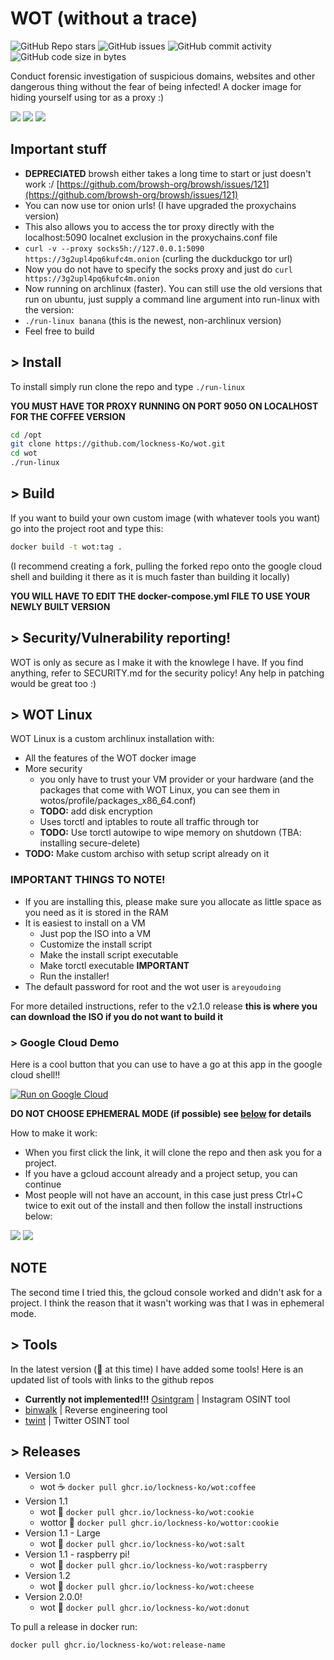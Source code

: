 # WOT (without a trace) 

![GitHub Repo stars](https://img.shields.io/github/stars/lockness-Ko/wot#8e0ac7)
![GitHub issues](https://img.shields.io/github/issues/lockness-Ko/wot?color=%238b20e3)
![GitHub commit activity](https://img.shields.io/github/commit-activity/w/lockness-Ko/wot?color=%238e0ac7)
![GitHub code size in bytes](https://img.shields.io/github/languages/code-size/lockness-Ko/wot?color=%238b20e3)

Conduct forensic investigation of suspicious domains, websites and other dangerous thing without the fear of being infected! A docker image for hiding yourself using tor as a proxy :)

![](images/bashrc.png)
![](images/bashrc2.png)
![](images/mobile.png)



## Important stuff
 - **DEPRECIATED** browsh either takes a long time to start or just doesn't work :/ [https://github.com/browsh-org/browsh/issues/121](https://github.com/browsh-org/browsh/issues/121)
 - You can now use tor onion urls! (I have upgraded the proxychains version)
  - This also allows you to access the tor proxy directly with the localhost:5090 localnet exclusion in the proxychains.conf file
  - `curl -v --proxy socks5h://127.0.0.1:5090 https://3g2upl4pq6kufc4m.onion` (curling the duckduckgo tor url)
  - Now you do not have to specify the socks proxy and just do `curl https://3g2upl4pq6kufc4m.onion`
 - Now running on archlinux (faster). You can still use the old versions that run on ubuntu, just supply a command line argument into run-linux with the version:
  - `./run-linux banana` (this is the newest, non-archlinux version)
 - Feel free to build

## > **Install** 

To install simply run clone the repo and type `./run-linux`

**YOU MUST HAVE TOR PROXY RUNNING ON PORT 9050 ON LOCALHOST FOR THE COFFEE VERSION**

```bash
cd /opt
git clone https://github.com/lockness-Ko/wot.git
cd wot
./run-linux
```

## > Build

If you want to build your own custom image (with whatever tools you want) go into the project root and type this:

```bash
docker build -t wot:tag .
```

(I recommend creating a fork, pulling the forked repo onto the google cloud shell and building it there as it is much faster than building it locally)

**YOU WILL HAVE TO EDIT THE docker-compose.yml FILE TO USE YOUR NEWLY BUILT VERSION**

## > Security/Vulnerability reporting!

WOT is only as secure as I make it with the knowlege I have. If you find anything, refer to SECURITY.md for the security policy! Any help in patching would be great too :)

## > WOT Linux

WOT Linux is a custom archlinux installation with:
 - All the features of the WOT docker image
 - More security 
   - you only have to trust your VM provider or your hardware (and the packages that come with WOT Linux, you can see them in wotos/profile/packages_x86_64.conf)
   - **TODO:** add disk encryption
   - Uses torctl and iptables to route all traffic through tor
   - **TODO:** Use torctl autowipe to wipe memory on shutdown (TBA: installing secure-delete)
 - **TODO:** Make custom archiso with setup script already on it

### IMPORTANT THINGS TO NOTE!
 - If you are installing this, please make sure you allocate as little space as you need as it is stored in the RAM
 - It is easiest to install on a VM 
   - Just pop the ISO into a VM
   - Customize the install script
   - Make the install script executable
   - Make torctl executable **IMPORTANT**
   - Run the installer!
 - The default password for root and the wot user is `areyoudoing`

For more detailed instructions, refer to the v2.1.0 release **this is where you can download the ISO if you do not want to build it**

### > **Google Cloud Demo** 

Here is a cool button that you can use to have a go at this app in the google cloud shell!!

[![Run on Google Cloud](https://deploy.cloud.run/button.svg)](https://console.cloud.google.com/cloudshell/open?git_repo=https://github.com/lockness-Ko/wot&tutorial=TUTORIAL.md)

**DO NOT CHOOSE EPHEMERAL MODE (if possible) see [below](#NOTE) for details**

How to make it work:
 - When you first click the link, it will clone the repo and then ask you for a project. 
 - If you have a gcloud account already and a project setup, you can continue
 - Most people will not have an account, in this case just press Ctrl+C twice to exit out of the install and then follow the install instructions below:

![](images/gcloud1.png)
![](images/gcloud2.png)

## NOTE

The second time I tried this, the gcloud console worked and didn't ask for a project. I think the reason that it wasn't working was that I was in ephemeral mode.

## > **Tools**

In the latest version (🧀 at this time) I have added some tools! Here is an updated list of tools with links to the github repos
 - **Currently not implemented!!!** [Osintgram](https://github.com/Datalux/Osintgram)	|	Instagram OSINT tool
 - [binwalk](https://github.com/ReFirmLabs/binwalk)		|	Reverse engineering tool
 - [twint](https://github.com/twintproject/twint)		|	Twitter OSINT tool

## > **Releases**

 - Version 1.0
   - wot ☕ `docker pull ghcr.io/lockness-ko/wot:coffee`
 - Version 1.1
   - wot 🍪 `docker pull ghcr.io/lockness-ko/wot:cookie`
   - wottor 🍪 `docker pull ghcr.io/lockness-ko/wottor:cookie`
 - Version 1.1 - Large
   - wot 🧂 `docker pull ghcr.io/lockness-ko/wot:salt`
 - Version 1.1 - raspberry pi!
   - wot 🍓 `docker pull ghcr.io/lockness-ko/wot:raspberry`
 - Version 1.2
   - wot 🧀 `docker pull ghcr.io/lockness-ko/wot:cheese`
 - Version 2.0.0!
   - wot 🍩 `docker pull ghcr.io/lockness-ko/wot:donut`

To pull a release in docker run:

```bash
docker pull ghcr.io/lockness-ko/wot:release-name
```
